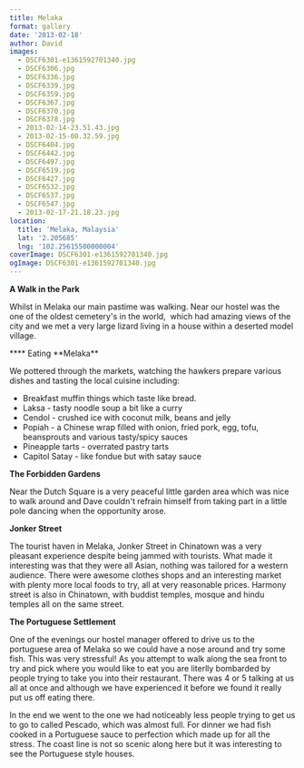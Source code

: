 ```yaml
---
title: Melaka
format: gallery
date: '2013-02-18'
author: David
images:
  - DSCF6301-e1361592701340.jpg
  - DSCF6306.jpg
  - DSCF6336.jpg
  - DSCF6339.jpg
  - DSCF6359.jpg
  - DSCF6367.jpg
  - DSCF6370.jpg
  - DSCF6378.jpg
  - 2013-02-14-23.51.43.jpg
  - 2013-02-15-08.32.59.jpg
  - DSCF6404.jpg
  - DSCF6442.jpg
  - DSCF6497.jpg
  - DSCF6519.jpg
  - DSCF6427.jpg
  - DSCF6532.jpg
  - DSCF6537.jpg
  - DSCF6547.jpg
  - 2013-02-17-21.18.23.jpg
location:
  title: 'Melaka, Malaysia'
  lat: '2.205685'
  lng: '102.25615500000004'
coverImage: DSCF6301-e1361592701340.jpg
ogImage: DSCF6301-e1361592701340.jpg
---
```


**A Walk in the Park**

Whilst in Melaka our main pastime was walking. Near our hostel was the one of the oldest cemetery's in the world,  which had amazing views of the city and we met a very large lizard living in a house within a deserted model village.

\***\* Eating **Melaka\*\*

We pottered through the markets, watching the hawkers prepare various dishes and tasting the local cuisine including:

- Breakfast muffin things which taste like bread.
- Laksa - tasty noodle soup a bit like a curry
- Cendol - crushed ice with coconut milk, beans and jelly
- Popiah - a Chinese wrap filled with onion, fried pork, egg, tofu, beansprouts and various tasty/spicy sauces
- Pineapple tarts - overrated pastry tarts
- Capitol Satay - like fondue but with satay sauce

**The Forbidden Gardens**

Near the Dutch Square is a very peaceful little garden area which was nice to walk around and Dave couldn't refrain himself from taking part in a little pole dancing when the opportunity arose.

**Jonker Street**

The tourist haven in Melaka, Jonker Street in Chinatown was a very pleasant experience despite being jammed with tourists. What made it interesting was that they were all Asian, nothing was tailored for a western audience. There were awesome clothes shops and an interesting market with plenty more local foods to try, all at very reasonable prices. Harmony street is also in Chinatown, with buddist temples, mosque and hindu temples all on the same street.

**The Portuguese Settlement**

One of the evenings our hostel manager offered to drive us to the portuguese area of Melaka so we could have a nose around and try some fish. This was very stressful! As you attempt to walk along the sea front to try and pick where you would like to eat you are literlly bombarded by people trying to take you into their restaurant. There was 4 or 5 talking at us all at once and although we have experienced it before we found it really put us off eating there.

In the end we went to the one we had noticeably less people trying to get us to go to called Pescado, which was almost full. For dinner we had fish cooked in a Portuguese sauce to perfection which made up for all the stress. The coast line is not so scenic along here but it was interesting to see the Portuguese style houses.
